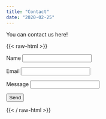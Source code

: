 ```yaml
---
title: "Contact"
date: "2020-02-25"
---
```

You can contact us here!

{{< raw-html >}}

<form name="contact" netlify>
  <p>
    <label>Name <input type="text" name="name" /></label>
  </p>
  <p>
    <label>Email <input type="email" name="email" /></label>
  </p>
  <p>
    <label>Message <input type="message" name="message" /></label>
  </p>
  <p>
    <button type="submit">Send</button>
  </p>
</form>

{{< / raw-html >}}
